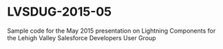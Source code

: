 # LVSDUG-2015-05
Sample code for the May 2015 presentation on Lightning Components for the Lehigh Valley Salesforce Developers User Group
